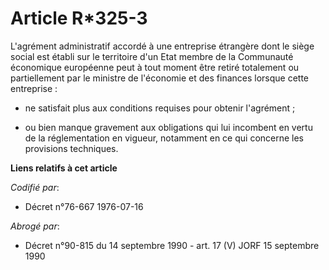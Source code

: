 # Article R*325-3

L'agrément administratif accordé à une entreprise étrangère dont le siège social est établi sur le territoire d'un Etat
membre de la Communauté économique européenne peut à tout moment être retiré totalement ou partiellement par le ministre de
l'économie et des finances lorsque cette entreprise :

- ne satisfait plus aux conditions requises pour obtenir l'agrément ;

- ou bien manque gravement aux obligations qui lui incombent en vertu de la réglementation en vigueur, notamment en ce qui
concerne les provisions techniques.

**Liens relatifs à cet article**

_Codifié par_:

  - Décret n°76-667 1976-07-16

_Abrogé par_:

  - Décret n°90-815 du 14 septembre 1990 - art. 17 (V) JORF 15 septembre 1990
